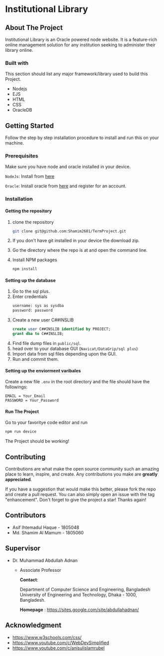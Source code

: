# Institutional Library



## About The Project ##


Institutional Library is an Oracle powered node website. It is a feature-rich online management solution for any institution seeking to administer their library online.


### Built with ###
This section should list any major framework/library used to build this Project.

- Nodejs
- EJS
- HTML
- CSS
- OracleDB

## Getting Started ##

Follow the step by step installation procedure to install and run this on your machine.

### Prerequisites ###
Make sure you have node and oracle installed in your device.

`NodeJs`: Install from [here](https://nodejs.org/en/download/)

`Oracle`: Install oracle from [here](https://www.oracle.com/downloads/) and register for an account.

### Installation ###

#### Getting the repository #####
1. clone the repository
    ```bash
    git clone git@github.com:Shamim2601/TermProject.git
    ```
2. If you don't have git installed in your device the download zip.

3. Go the directory where the repo is at and open the command line.
4. Install NPM packages
    ```bash
    npm install
    ```
#### Setting up the database  ####
1. Go to the sql plus.
2. Enter credentials
    ```bash
    username: sys as sysdba
    password: password
    ```
3. Create a new user C##INSLIB
    ```sql
    create user C##INSLIB identified by PROJECT;
    grant dba to C##INSLIB;
    ```
4. Find file dump files in `public/sql`.
5. head over to your database GUI (`Navicat/DataGrip/sql plus`) 
6. Import data from sql files depending upon the GUI.
7. Run and commit them.

#### Setting up the enviorment varibales #### 
Create a new file `.env` in the root directory and the file should have the followings:
    
    EMAIL = Your_Email
    PASSWORD = Your_Password
    
#### Run The Project ####
Go to your favoritye code editor and run
```bash
npm run device
```
The Project should be working!


## Contributing ##
Contributions are what make the open source community such an amazing place to learn, inspire, and create. Any contributions you make are **greatly appreciated**.

If you have a suggestion that would make this better, please fork the repo and create a pull request. You can also simply open an issue with the tag "enhancement". Don't forget to give the project a star! Thanks again!

## Contributors ##
 - Asif Ihtemadul Haque - 1805048
 - Md. Shamim Al Mamum - 1805060

## Supervisor ##
 -  Dr. Muhammad Abdullah Adnan
    - Associate Professor
        
        **Contact**:
        
        Department of Computer Science and Engineering, Bangladesh University of Engineering and Technology, Dhaka - 1000, Bangladesh.

        __Homepage__ :
        https://sites.google.com/site/abdullahadnan/

## Acknowledgment ##
 - https://www.w3schools.com/css/
 - https://www.youtube.com/c/WebDevSimplified
 - https://www.youtube.com/c/anisulislamrubel 